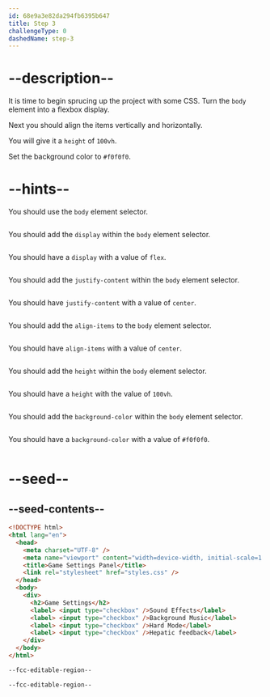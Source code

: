 ```yaml
---
id: 68e9a3e82da294fb6395b647
title: Step 3
challengeType: 0
dashedName: step-3
---
```


# --description--

It is time to begin sprucing up the project with some CSS. Turn the `body` element into a flexbox display.

Next you should align the items vertically and horizontally.

You will give it a `height` of `100vh`.

Set the background color to `#f0f0f0`.

# --hints--

You should use the `body` element selector.

```js

```

You should add the `display` within the `body` element selector.

```js

```

You should have a `display` with a value of `flex`.

```js

```

You should add the `justify-content` within the `body` element selector.

```js

```

You should have `justify-content` with a value of `center`.

```js

```

You should add the `align-items` to the `body` element selector.

```js

```

You should have `align-items` with a value of `center`.

```js

```

You should add the `height` within the `body` element selector.

```js

```

You should have a `height` with the value of `100vh`.

```js

```

You should add the `background-color` within the `body` element selector.

```js

```

You should have a `background-color` with a value of `#f0f0f0`.

```js

```

# --seed--

## --seed-contents--

```html
<!DOCTYPE html>
<html lang="en">
  <head>
    <meta charset="UTF-8" />
    <meta name="viewport" content="width=device-width, initial-scale=1.0" />
    <title>Game Settings Panel</title>
    <link rel="stylesheet" href="styles.css" />
  </head>
  <body>
    <div>
      <h2>Game Settings</h2>
      <label> <input type="checkbox" />Sound Effects</label>
      <label> <input type="checkbox" />Background Music</label>
      <label> <input type="checkbox" />Hard Mode</label>
      <label> <input type="checkbox" />Hepatic feedback</label>
    </div>
  </body>
</html>
```

```css
--fcc-editable-region--

--fcc-editable-region--
```
